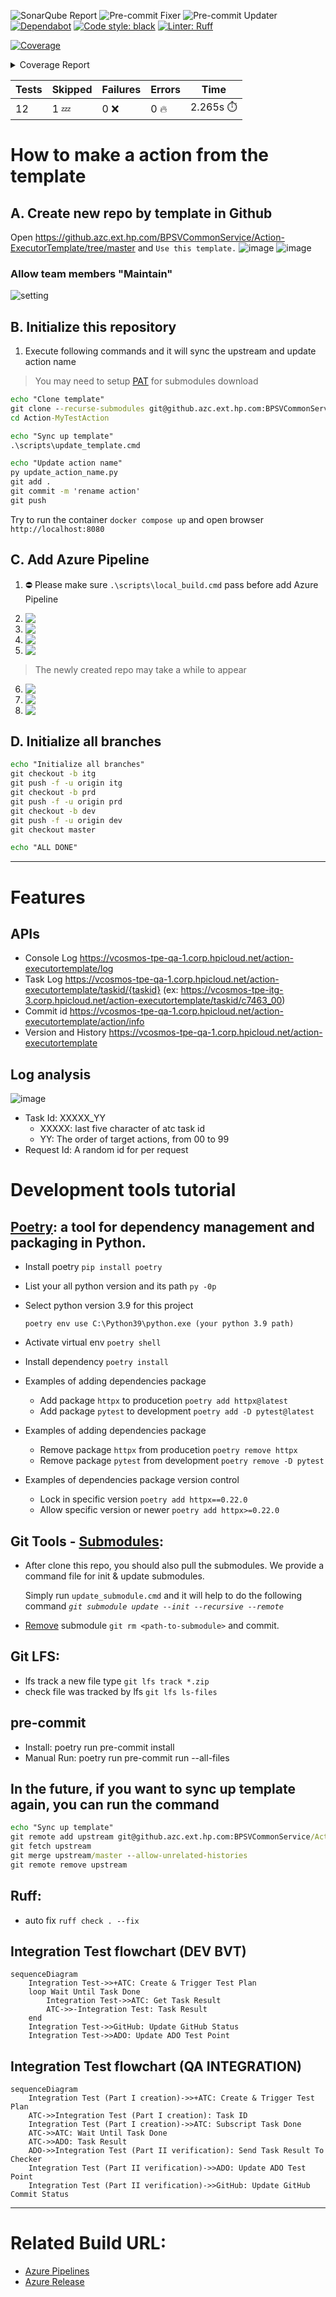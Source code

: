![SonarQube Report](https://github.azc.ext.hp.com/BPSVCommonService/Action-ExecutorTemplate/actions/workflows/master-sonarqube-report-updater.yml/badge.svg?branch=master)
![Pre-commit Fixer](https://github.azc.ext.hp.com/BPSVCommonService/Action-ExecutorTemplate/actions/workflows/daily-pre-commit-fixer.yml/badge.svg?branch=master)
![Pre-commit Updater](https://github.azc.ext.hp.com/BPSVCommonService/Action-ExecutorTemplate/actions/workflows/daily-pre-commit-updater.yml/badge.svg?branch=master)
[![Dependabot](https://img.shields.io/badge/Dependabot-enabled-brightgreen.svg)](https://github.com/dependabot)
[![Code style: black](https://img.shields.io/badge/code%20style-black-000000.svg)](https://github.com/psf/black)
[![Linter: Ruff](https://img.shields.io/endpoint?url=https://raw.githubusercontent.com/charliermarsh/ruff/main/assets/badge/v0.json)](https://github.com/charliermarsh/ruff)

<!-- Pytest Coverage Comment:Begin -->

<a href="https://github.com/BPSVCommonService/Action-ExecutorTemplate/blob/undefined/README.md"><img alt="Coverage" src="https://img.shields.io/badge/Coverage-56%25-orange.svg" /></a><details><summary>Coverage Report </summary><table><tr><th>File</th><th>Stmts</th><th>Miss</th><th>Cover</th><th>Missing</th></tr><tbody><tr><td colspan="5"><b>src/app</b></td></tr><tr><td>&nbsp; &nbsp;<a href="https://github.com/BPSVCommonService/Action-ExecutorTemplate/blob/undefined/src/app/__init__.py">**init**.py</a></td><td>0</td><td>0</td><td>100%</td><td>&nbsp;</td></tr><tr><td>&nbsp; &nbsp;<a href="https://github.com/BPSVCommonService/Action-ExecutorTemplate/blob/undefined/src/app/config.py">config.py</a></td><td>23</td><td>0</td><td>100%</td><td>&nbsp;</td></tr><tr><td>&nbsp; &nbsp;<a href="https://github.com/BPSVCommonService/Action-ExecutorTemplate/blob/undefined/src/app/description.py">description.py</a></td><td>6</td><td>0</td><td>100%</td><td>&nbsp;</td></tr><tr><td>&nbsp; &nbsp;<a href="https://github.com/BPSVCommonService/Action-ExecutorTemplate/blob/undefined/src/app/main.py">main.py</a></td><td>15</td><td>0</td><td>100%</td><td>&nbsp;</td></tr><tr><td colspan="5"><b>src/app/action</b></td></tr><tr><td>&nbsp; &nbsp;<a href="https://github.com/BPSVCommonService/Action-ExecutorTemplate/blob/undefined/src/app/action/__init__.py">**init**.py</a></td><td>0</td><td>0</td><td>100%</td><td>&nbsp;</td></tr><tr><td>&nbsp; &nbsp;<a href="https://github.com/BPSVCommonService/Action-ExecutorTemplate/blob/undefined/src/app/action/executor.py">executor.py</a></td><td>90</td><td>61</td><td>32%</td><td><a href="https://github.com/BPSVCommonService/Action-ExecutorTemplate/blob/undefined/src/app/action/executor.py#L37-L38">37&ndash;38</a>, <a href="https://github.com/BPSVCommonService/Action-ExecutorTemplate/blob/undefined/src/app/action/executor.py#L40-L47">40&ndash;47</a>, <a href="https://github.com/BPSVCommonService/Action-ExecutorTemplate/blob/undefined/src/app/action/executor.py#L52-L57">52&ndash;57</a>, <a href="https://github.com/BPSVCommonService/Action-ExecutorTemplate/blob/undefined/src/app/action/executor.py#L62">62</a>, <a href="https://github.com/BPSVCommonService/Action-ExecutorTemplate/blob/undefined/src/app/action/executor.py#L66-L70">66&ndash;70</a>, <a href="https://github.com/BPSVCommonService/Action-ExecutorTemplate/blob/undefined/src/app/action/executor.py#L74-L75">74&ndash;75</a>, <a href="https://github.com/BPSVCommonService/Action-ExecutorTemplate/blob/undefined/src/app/action/executor.py#L79">79</a>, <a href="https://github.com/BPSVCommonService/Action-ExecutorTemplate/blob/undefined/src/app/action/executor.py#L83-L85">83&ndash;85</a>, <a href="https://github.com/BPSVCommonService/Action-ExecutorTemplate/blob/undefined/src/app/action/executor.py#L87">87</a>, <a href="https://github.com/BPSVCommonService/Action-ExecutorTemplate/blob/undefined/src/app/action/executor.py#L89-L91">89&ndash;91</a>, <a href="https://github.com/BPSVCommonService/Action-ExecutorTemplate/blob/undefined/src/app/action/executor.py#L94">94</a>, <a href="https://github.com/BPSVCommonService/Action-ExecutorTemplate/blob/undefined/src/app/action/executor.py#L99">99</a>, <a href="https://github.com/BPSVCommonService/Action-ExecutorTemplate/blob/undefined/src/app/action/executor.py#L106-L107">106&ndash;107</a>, <a href="https://github.com/BPSVCommonService/Action-ExecutorTemplate/blob/undefined/src/app/action/executor.py#L109">109</a>, <a href="https://github.com/BPSVCommonService/Action-ExecutorTemplate/blob/undefined/src/app/action/executor.py#L114">114</a>, <a href="https://github.com/BPSVCommonService/Action-ExecutorTemplate/blob/undefined/src/app/action/executor.py#L116">116</a>, <a href="https://github.com/BPSVCommonService/Action-ExecutorTemplate/blob/undefined/src/app/action/executor.py#L204-L205">204&ndash;205</a>, <a href="https://github.com/BPSVCommonService/Action-ExecutorTemplate/blob/undefined/src/app/action/executor.py#L215">215</a>, <a href="https://github.com/BPSVCommonService/Action-ExecutorTemplate/blob/undefined/src/app/action/executor.py#L225">225</a>, <a href="https://github.com/BPSVCommonService/Action-ExecutorTemplate/blob/undefined/src/app/action/executor.py#L228-L229">228&ndash;229</a>, <a href="https://github.com/BPSVCommonService/Action-ExecutorTemplate/blob/undefined/src/app/action/executor.py#L231-L232">231&ndash;232</a>, <a href="https://github.com/BPSVCommonService/Action-ExecutorTemplate/blob/undefined/src/app/action/executor.py#L234">234</a>, <a href="https://github.com/BPSVCommonService/Action-ExecutorTemplate/blob/undefined/src/app/action/executor.py#L237-L239">237&ndash;239</a>, <a href="https://github.com/BPSVCommonService/Action-ExecutorTemplate/blob/undefined/src/app/action/executor.py#L241">241</a>, <a href="https://github.com/BPSVCommonService/Action-ExecutorTemplate/blob/undefined/src/app/action/executor.py#L244">244</a>, <a href="https://github.com/BPSVCommonService/Action-ExecutorTemplate/blob/undefined/src/app/action/executor.py#L247-L249">247&ndash;249</a>, <a href="https://github.com/BPSVCommonService/Action-ExecutorTemplate/blob/undefined/src/app/action/executor.py#L252-L253">252&ndash;253</a>, <a href="https://github.com/BPSVCommonService/Action-ExecutorTemplate/blob/undefined/src/app/action/executor.py#L255-L257">255&ndash;257</a></td></tr><tr><td>&nbsp; &nbsp;<a href="https://github.com/BPSVCommonService/Action-ExecutorTemplate/blob/undefined/src/app/action/models.py">models.py</a></td><td>60</td><td>16</td><td>73%</td><td><a href="https://github.com/BPSVCommonService/Action-ExecutorTemplate/blob/undefined/src/app/action/models.py#L83-L86">83&ndash;86</a>, <a href="https://github.com/BPSVCommonService/Action-ExecutorTemplate/blob/undefined/src/app/action/models.py#L88-L89">88&ndash;89</a>, <a href="https://github.com/BPSVCommonService/Action-ExecutorTemplate/blob/undefined/src/app/action/models.py#L91">91</a>, <a href="https://github.com/BPSVCommonService/Action-ExecutorTemplate/blob/undefined/src/app/action/models.py#L93-L94">93&ndash;94</a>, <a href="https://github.com/BPSVCommonService/Action-ExecutorTemplate/blob/undefined/src/app/action/models.py#L96-L97">96&ndash;97</a>, <a href="https://github.com/BPSVCommonService/Action-ExecutorTemplate/blob/undefined/src/app/action/models.py#L99">99</a>, <a href="https://github.com/BPSVCommonService/Action-ExecutorTemplate/blob/undefined/src/app/action/models.py#L116">116</a>, <a href="https://github.com/BPSVCommonService/Action-ExecutorTemplate/blob/undefined/src/app/action/models.py#L119-L121">119&ndash;121</a></td></tr><tr><td>&nbsp; &nbsp;<a href="https://github.com/BPSVCommonService/Action-ExecutorTemplate/blob/undefined/src/app/action/router.py">router.py</a></td><td>52</td><td>29</td><td>44%</td><td><a href="https://github.com/BPSVCommonService/Action-ExecutorTemplate/blob/undefined/src/app/action/router.py#L26-L27">26&ndash;27</a>, <a href="https://github.com/BPSVCommonService/Action-ExecutorTemplate/blob/undefined/src/app/action/router.py#L29-L31">29&ndash;31</a>, <a href="https://github.com/BPSVCommonService/Action-ExecutorTemplate/blob/undefined/src/app/action/router.py#L37-L40">37&ndash;40</a>, <a href="https://github.com/BPSVCommonService/Action-ExecutorTemplate/blob/undefined/src/app/action/router.py#L49-L52">49&ndash;52</a>, <a href="https://github.com/BPSVCommonService/Action-ExecutorTemplate/blob/undefined/src/app/action/router.py#L61-L64">61&ndash;64</a>, <a href="https://github.com/BPSVCommonService/Action-ExecutorTemplate/blob/undefined/src/app/action/router.py#L73-L74">73&ndash;74</a>, <a href="https://github.com/BPSVCommonService/Action-ExecutorTemplate/blob/undefined/src/app/action/router.py#L76-L80">76&ndash;80</a>, <a href="https://github.com/BPSVCommonService/Action-ExecutorTemplate/blob/undefined/src/app/action/router.py#L82">82</a>, <a href="https://github.com/BPSVCommonService/Action-ExecutorTemplate/blob/undefined/src/app/action/router.py#L84-L85">84&ndash;85</a>, <a href="https://github.com/BPSVCommonService/Action-ExecutorTemplate/blob/undefined/src/app/action/router.py#L87-L88">87&ndash;88</a></td></tr><tr><td colspan="5"><b>src/app/debug</b></td></tr><tr><td>&nbsp; &nbsp;<a href="https://github.com/BPSVCommonService/Action-ExecutorTemplate/blob/undefined/src/app/debug/__init__.py">**init**.py</a></td><td>0</td><td>0</td><td>100%</td><td>&nbsp;</td></tr><tr><td>&nbsp; &nbsp;<a href="https://github.com/BPSVCommonService/Action-ExecutorTemplate/blob/undefined/src/app/debug/router.py">router.py</a></td><td>79</td><td>46</td><td>41%</td><td><a href="https://github.com/BPSVCommonService/Action-ExecutorTemplate/blob/undefined/src/app/debug/router.py#L38-L45">38&ndash;45</a>, <a href="https://github.com/BPSVCommonService/Action-ExecutorTemplate/blob/undefined/src/app/debug/router.py#L50-L55">50&ndash;55</a>, <a href="https://github.com/BPSVCommonService/Action-ExecutorTemplate/blob/undefined/src/app/debug/router.py#L57-L59">57&ndash;59</a>, <a href="https://github.com/BPSVCommonService/Action-ExecutorTemplate/blob/undefined/src/app/debug/router.py#L64-L66">64&ndash;66</a>, <a href="https://github.com/BPSVCommonService/Action-ExecutorTemplate/blob/undefined/src/app/debug/router.py#L68-L71">68&ndash;71</a>, <a href="https://github.com/BPSVCommonService/Action-ExecutorTemplate/blob/undefined/src/app/debug/router.py#L79-L80">79&ndash;80</a>, <a href="https://github.com/BPSVCommonService/Action-ExecutorTemplate/blob/undefined/src/app/debug/router.py#L92-L98">92&ndash;98</a>, <a href="https://github.com/BPSVCommonService/Action-ExecutorTemplate/blob/undefined/src/app/debug/router.py#L100-L102">100&ndash;102</a>, <a href="https://github.com/BPSVCommonService/Action-ExecutorTemplate/blob/undefined/src/app/debug/router.py#L104-L106">104&ndash;106</a>, <a href="https://github.com/BPSVCommonService/Action-ExecutorTemplate/blob/undefined/src/app/debug/router.py#L108-L111">108&ndash;111</a>, <a href="https://github.com/BPSVCommonService/Action-ExecutorTemplate/blob/undefined/src/app/debug/router.py#L116-L118">116&ndash;118</a></td></tr><tr><td colspan="5"><b>src/app/health</b></td></tr><tr><td>&nbsp; &nbsp;<a href="https://github.com/BPSVCommonService/Action-ExecutorTemplate/blob/undefined/src/app/health/__init__.py">**init**.py</a></td><td>0</td><td>0</td><td>100%</td><td>&nbsp;</td></tr><tr><td>&nbsp; &nbsp;<a href="https://github.com/BPSVCommonService/Action-ExecutorTemplate/blob/undefined/src/app/health/router.py">router.py</a></td><td>26</td><td>0</td><td>100%</td><td>&nbsp;</td></tr><tr><td colspan="5"><b>src/static</b></td></tr><tr><td>&nbsp; &nbsp;<a href="https://github.com/BPSVCommonService/Action-ExecutorTemplate/blob/undefined/src/static/__init__.py">**init**.py</a></td><td>4</td><td>1</td><td>75%</td><td><a href="https://github.com/BPSVCommonService/Action-ExecutorTemplate/blob/undefined/src/static/__init__.py#L7">7</a></td></tr><tr><td><b>TOTAL</b></td><td><b>355</b></td><td><b>153</b></td><td><b>56%</b></td><td>&nbsp;</td></tr></tbody></table></details>

| Tests | Skipped | Failures | Errors   | Time               |
| ----- | ------- | -------- | -------- | ------------------ |
| 12    | 1 :zzz: | 0 :x:    | 0 :fire: | 2.265s :stopwatch: |

<!-- Pytest Coverage Comment:End -->

# How to make a action from the template

## A. Create new repo by template in Github

Open https://github.azc.ext.hp.com/BPSVCommonService/Action-ExecutorTemplate/tree/master and `Use this template.`
![image](https://media.github.azc.ext.hp.com/user/14519/files/5de2a1e0-64d9-4d12-9847-9ce5f156c663)
![image](https://media.github.azc.ext.hp.com/user/14519/files/dbfa92a9-41b3-4ca6-aad3-ce414b519dda)

### Allow team members "Maintain"

![setting](https://media.github.azc.ext.hp.com/user/15211/files/bf59ad3f-8861-465c-962c-44ecb851f004)

## B. Initialize this repository

1. Execute following commands and it will sync the upstream and update action name

> You may need to setup [PAT] for submodules download

[pat]: https://docs.github.com/en/authentication/keeping-your-account-and-data-secure/creating-a-personal-access-token

```cmd
echo "Clone template"
git clone --recurse-submodules git@github.azc.ext.hp.com:BPSVCommonService/Action-MyTestAction.git
cd Action-MyTestAction

echo "Sync up template"
.\scripts\update_template.cmd

echo "Update action name"
py update_action_name.py
git add .
git commit -m 'rename action'
git push
```

Try to run the container `docker compose up` and open browser `http://localhost:8080`

## C. Add Azure Pipeline

1. ⛔ Please make sure `.\scripts\local_build.cmd` pass before add Azure Pipeline

<!--
<img src='https://media.github.azc.ext.hp.com/user/15211/files/e83de2b7-a3c3-47c5-a386-86de2d133d2f' align='top'/> -->

2. <img src='https://media.github.azc.ext.hp.com/user/14519/files/1253a1ca-7d6a-48c5-af55-25f550b50dd1' align='top'/>
3. <img src='https://media.github.azc.ext.hp.com/user/14519/files/663b5d63-b7ff-4509-a5bf-3bc385e02659' align='top'/>
4. <img src='https://media.github.azc.ext.hp.com/user/14519/files/3aa4cc49-ec13-45f2-a4a0-03d7a4235bdf' align='top'/>
5. <img src='https://media.github.azc.ext.hp.com/user/14519/files/553e954d-0e8a-4916-a995-be3c2f1e24e2' align='top'/>

> The newly created repo may take a while to appear

6. <img src='https://media.github.azc.ext.hp.com/user/14519/files/e3628d33-cc54-4241-8c54-f141b936452a' align='top'/>
7. <img src='https://media.github.azc.ext.hp.com/user/14519/files/00687dd3-bf3f-4bc3-a1c5-b143fe80cf57' align='top'/>
8. <img src='https://media.github.azc.ext.hp.com/user/14519/files/7d8714de-afcd-46c0-9582-cd0a716e6aec' align='top'/>

<!--
## D. Add Azure Release

9. <img src='https://media.github.azc.ext.hp.com/user/14519/files/6c9483b7-a109-4c1a-a68c-360947538873' align='top'/>

### Dev site Setting:

10. <img src='https://media.github.azc.ext.hp.com/user/15211/files/48a499d1-7c47-497d-990a-c9714aafc5ed' align='top'/>
11. <img src='https://media.github.azc.ext.hp.com/user/14519/files/6d81ff33-d773-470b-98fd-33a4624873a1' align='top'/>
12. <img src='https://media.github.azc.ext.hp.com/user/14519/files/0c0162d5-097f-4860-bb68-8e769b964c25' align='top'/>
13. <img src='https://media.github.azc.ext.hp.com/user/14519/files/2b4741e3-e040-4926-af38-1a85ed29c810' align='top'/>
14. <img src='https://media.github.azc.ext.hp.com/user/14519/files/26b1ca7e-1fd7-4c95-9f3e-4a954b3cafc7' align='top'/>
15. <img src='https://media.github.azc.ext.hp.com/user/14519/files/26e3b051-28d1-4467-b9f4-d0a5035be1ef' align='top'/>
16. <img src='https://media.github.azc.ext.hp.com/user/14519/files/e93a8acc-2ad0-41f9-8bbb-0c507ebe95f9' align='top'/>

### Qa/Itg/Prd Site Setting

Please follow the same steps 10 ~ 12 of `Dev site Setting` (branch in step 12 should be selected to master/itg/prd)

**IMPORTANT** 13~16 only for Dev site
-->

## D. Initialize all branches

```cmd
echo "Initialize all branches"
git checkout -b itg
git push -f -u origin itg
git checkout -b prd
git push -f -u origin prd
git checkout -b dev
git push -f -u origin dev
git checkout master

echo "ALL DONE"
```

---

# Features

## APIs

-   Console Log https://vcosmos-tpe-qa-1.corp.hpicloud.net/action-executortemplate/log
-   Task Log https://vcosmos-tpe-qa-1.corp.hpicloud.net/action-executortemplate/taskid/{taskid}
    (ex: https://vcosmos-tpe-itg-3.corp.hpicloud.net/action-executortemplate/taskid/c7463_00)
-   Commit id https://vcosmos-tpe-qa-1.corp.hpicloud.net/action-executortemplate/action/info
-   Version and History https://vcosmos-tpe-qa-1.corp.hpicloud.net/action-executortemplate

## Log analysis

![image](https://media.github.azc.ext.hp.com/user/14519/files/a075bd6c-6708-40fb-a9ff-dfe76ec61aaa)

-   Task Id: XXXXX_YY
    -   XXXXX: last five character of atc task id
    -   YY: The order of target actions, from 00 to 99
-   Request Id: A random id for per request

# Development tools tutorial

## [Poetry]: a tool for dependency management and packaging in Python.

[poetry]: https://python-poetry.org/docs/basic-usage/

-   Install poetry `pip install poetry`
-   List your all python version and its path `py -0p`
-   Select python version 3.9 for this project

    `poetry env use C:\Python39\python.exe (your python 3.9 path)`

-   Activate virtual env `poetry shell`
-   Install dependency `poetry install`
-   Examples of adding dependencies package
    -   Add package `httpx` to producetion `poetry add httpx@latest`
    -   Add package `pytest` to development `poetry add -D pytest@latest`
-   Examples of adding dependencies package
    -   Remove package `httpx` from producetion `poetry remove httpx`
    -   Remove package `pytest` from development `poetry remove -D pytest`
-   Examples of dependencies package version control
    -   Lock in specific version `poetry add httpx==0.22.0`
    -   Allow specific version or newer `poetry add httpx>=0.22.0`

## Git Tools - [Submodules]:

[submodules]: https://git-scm.com/book/en/v2/Git-Tools-Submodules

-   After clone this repo, you should also pull the submodules. We provide a command file for init & update submodules.

    Simply run `update_submodule.cmd` and it will help to do the following command _`git submodule update --init --recursive --remote`_

-   [Remove] submodule `git rm <path-to-submodule>` and commit.

[remove]: https://gist.github.com/myusuf3/7f645819ded92bda6677

## Git LFS:

-   lfs track a new file type `git lfs track *.zip`
-   check file was tracked by lfs `git lfs ls-files`

## pre-commit

-   Install: poetry run pre-commit install
-   Manual Run: poetry run pre-commit run --all-files

## In the future, if you want to sync up template again, you can run the command

```cmd
echo "Sync up template"
git remote add upstream git@github.azc.ext.hp.com:BPSVCommonService/Action-ExecutorTemplate.git
git fetch upstream
git merge upstream/master --allow-unrelated-histories
git remote remove upstream
```

## Ruff:

-   auto fix `ruff check . --fix`

## Integration Test flowchart (DEV BVT)

```mermaid
sequenceDiagram
    Integration Test->>+ATC: Create & Trigger Test Plan
    loop Wait Until Task Done
        Integration Test->>ATC: Get Task Result
        ATC->>-Integration Test: Task Result
    end
    Integration Test->>GitHub: Update GitHub Status
    Integration Test->>ADO: Update ADO Test Point
```

## Integration Test flowchart (QA INTEGRATION)

```mermaid
sequenceDiagram
    Integration Test (Part I creation)->>+ATC: Create & Trigger Test Plan
    ATC->>Integration Test (Part I creation): Task ID
    Integration Test (Part I creation)->>ATC: Subscript Task Done
    ATC->>ATC: Wait Until Task Done
    ATC->>ADO: Task Result
    ADO->>Integration Test (Part II verification): Send Task Result To Checker
    Integration Test (Part II verification)->>ADO: Update ADO Test Point
    Integration Test (Part II verification)->>GitHub: Update GitHub Commit Status
```

---

# Related Build URL:

-   [Azure Pipelines](https://dev.azure.com/hp-csrd-validation/vCosmos/_build)
-   [Azure Release](https://dev.azure.com/hp-csrd-validation/vCosmos/_release?_a=releases&view=all&path=%5C)
